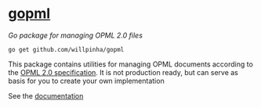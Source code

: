 # [gopml]()

*Go package for managing OPML 2.0 files*

```
go get github.com/willpinha/gopml
```

This package contains utilities for managing OPML documents according to the [OPML 2.0 specification](https://opml.org/spec2.opml).
It is not production ready, but can serve as basis for you to create your own implementation

See the [documentation](https://pkg.go.dev/github.com/willpinha/gopml/opml)
